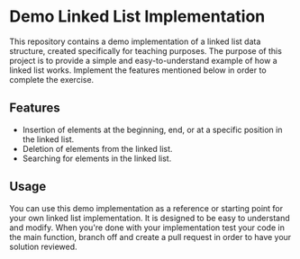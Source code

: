 # Demo Linked List Implementation

This repository contains a demo implementation of a linked list data structure, created specifically for teaching purposes. The purpose of this project is to provide a simple and easy-to-understand example of how a linked list works.
Implement the features mentioned below in order to complete the exercise.

## Features

- Insertion of elements at the beginning, end, or at a specific position in the linked list.
- Deletion of elements from the linked list.
- Searching for elements in the linked list.


## Usage

You can use this demo implementation as a reference or starting point for your own linked list implementation. It is designed to be easy to understand and modify. When you're done with your implementation test your code in the main function, branch off and create a pull request in order to have your solution reviewed.
